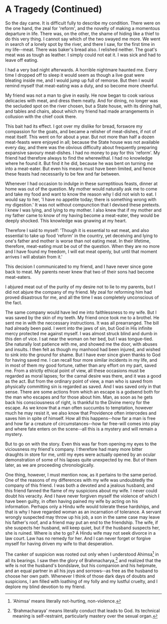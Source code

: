 # A Tragedy (Continued) 

So the day came. It is difficult fully to describe my condition. There were on the one hand, the zeal for 'reform', and the novelty of making a momentous departure in life. There was, on the other, the shame of hiding like a thief to do this very thing. I cannot say which of the two swayed me more. We went in search of a lonely spot by the river, and there I saw, for the first time in my life--meat. There was baker's bread also. I relished neither. The goat's meat was as tough as leather. I simply could not eat it. I was sick and had to leave off eating.

I had a very bad night afterwards. A horrible nightmare haunted me. Every time I dropped off to sleep it would seem as though a live goat were bleating inside me, and I would jump up full of remorse. But then I would remind myself that meat-eating was a duty, and so become more cheerful.

My friend was not a man to give in easily. He now began to cook various delicacies with meat, and dress them neatly. And for dining, no longer was the secluded spot on the river chosen, but a State house, with its dining hall, and tables and chairs, about which my friend had made arrangements in collusion with the chief cook there.

This bait had its effect. I got over my dislike for bread, forswore my compassion for the goats, and became a relisher of meat-dishes, if not of meat itself. This went on for about a year. But not more than half a dozen meat-feasts were enjoyed in all; because the State house was not available every day, and there was the obvious difficulty about frequently preparing expansive savoury meat-dishes. I had no money to pay for this 'reform'. My friend had therefore always to find the wherewithal. I had no knowledge where he found it. But find it he did, because he was bent on turning me into a meat-eater. But even his means must have been limited, and hence these feasts had necessarily to be few and far between.

Whenever I had occasion to indulge in these surreptitious feasts, dinner at home was out of the question. My mother would naturally ask me to come and take my food and want to know the reason why I did not wish to eat. I would say to her, 'I have no appetite today; there is something wrong with my digestion.' It was not without compunction that I devised these pretexts. I knew I was lying, and lying to my mother. I also knew that if my mother and my father came to know of my having become a meat-eater, they would be deeply shocked. This knowledge was gnawing at my heart.

Therefore I said to myself: 'Though it is essential to eat meat, and also essential to take up food 'reform' in the country, yet deceiving and lying to one's father and mother is worse than not eating meat. In their lifetime, therefore, meat-eating must be out of the question. When they are no more and I have found my freedom, I will eat meat openly, but until that moment arrives I will abstain from it.'

This decision I communicated to my friend, and I have never since gone back to meat. My parents never knew that two of their sons had become meat-eaters.

I abjured meat out of the purity of my desire not to lie to my parents, but I did not abjure the company of my friend. My zeal for reforming him had proved disastrous for me, and all the time I was completely unconscious of the fact.

The same company would have led me into faithlessness to my wife. But I was saved by the skin of my teeth. My friend once took me to a brothel. He sent me in with the neccessary instructions. It was all prearranged. The bill had already been paid. I went into the jaws of sin, but God in His infinite mercy protected me against myself. I was almost struck blind and dumb in this den of vice. I sat near the woman on her bed, but I was tongue-tied. She naturally lost patience with me, and showed me the door, with abuses and insults. I then felt as though my manhood had been injured, and wished to sink into the ground for shame. But I have ever since given thanks to God for having saved me. I can recall four more similar incidents in my life, and in most of them my good fortune, rather than any effort on my part, saved me. From a strictly ethical point of view, all these occasions must be regarded as moral lapses; for the carnal desire was there, and it was a good as the act. But from the ordinary point of view, a man who is saved from physically committing sin is regarded as saved. And I was saved only in that sense. There are some actions from which an escape is a godsend both for the man who escapes and for those about him. Man, as soon as he gets back his consciousness of right, is thankful to the Divine mercy for the escape. As we know that a man often succumbs to temptation, however much he may resist it, we also know that Providence often intercedes and saves him in spite of himself. How all this happens--how far a man is free and how far a creature of circumstances--how far free-will comes into play and where fate enters on the scene--all this is a mystery and will remain a mystery.

But to go on with the story. Even this was far from opening my eyes to the viciousness my friend's company. I therefore had many more bitter draughts in store for me, until my eyes were actually opened by an ocular demonstration of some of his lapses quite unexpected by me. But of them later, as we are proceeding chronologically.

One thing, however, I must mention now, as it pertains to the same period. One of the reasons of my differences with my wife was undoubtedly the company of this friend. I was both a devoted and a jealous husband, and this friend fanned the flame of my suspicions about my wife. I never could doubt his veracity. And I have never forgiven myself the violence of which I have been guilty, in often having pained my wife by acting on his information. Perhaps only a Hindu wife would tolerate these hardships, and that is why I have regarded woman as an incarnation of tolerance. A servant wrongly suspected may throw up his job, a son in the same case may leave his father's roof, and a friend may put an end to the friendship. The wife, if she suspects her husband, will keep quiet, but if the husband suspects her, she is ruined. Where is she to go? A Hindu wife may not seek divorce in a law court. Law has no remedy for her. And I can never forget or forgive myself for having driven my wife to that desperation.

The canker of suspicion was rooted out only when I understood Ahimsa[^1] in all its bearings. I saw then the glory of Brahmacharya,[^2] and realized that the wife is not the husband's bondslave, but his companion and his helpmate, and an equal partner in all his joys and sorrows--as free as the husband to choose her own path. Whenever I think of those dark days of doubts and suspicions, I am filled with loathing of my folly and my lustful cruelty, and I deplore my blind devotion to my friend.

[^1]:  'Ahimsa' means literally not-hurting, non-violence.
[^2]:  'Brahmacharaya' means literally conduct that leads to God. Its technical meaning is self-restraint, particularly mastery over the sexual organ. 
 
